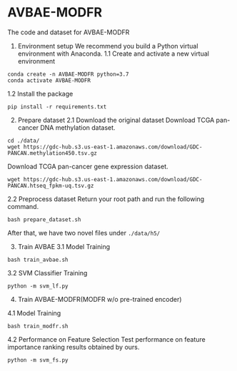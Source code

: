 # AVBAE-MODFR
The code and dataset for AVBAE-MODFR
1. Environment setup
We recommend you build a Python virtual environment with Anaconda.
1.1 Create and activate a new virtual environment
```
conda create -n AVBAE-MODFR python=3.7
conda activate AVBAE-MODFR
```
1.2 Install the package
```
pip install -r requirements.txt
```

2. Prepare dataset
2.1 Download the original dataset
Download TCGA pan-cancer DNA methylation dataset.
```
cd ./data/
wget https://gdc-hub.s3.us-east-1.amazonaws.com/download/GDC-PANCAN.methylation450.tsv.gz
```
Download TCGA pan-cancer gene expression dataset.
```
wget https://gdc-hub.s3.us-east-1.amazonaws.com/download/GDC-PANCAN.htseq_fpkm-uq.tsv.gz
```
2.2 Preprocess dataset
Return your root path and run the following command.
```
bash prepare_dataset.sh
```
After that, we have two novel files under `./data/h5/`

3. Train AVBAE
3.1 Model Training
```
bash train_avbae.sh
```
3.2 SVM Classifier Training
```
python -m svm_lf.py
```
4. Train AVBAE-MODFR(MODFR w/o pre-trained encoder)

4.1 Model Training
```
bash train_modfr.sh
```
4.2 Performance on Feature Selection
Test performance on feature importance ranking results obtained by ours.
```
python -m svm_fs.py
```
